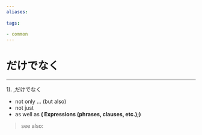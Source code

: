 ```yaml
---
aliases:
    
tags:
    
- common
---
```


# だけでなく
---
1).
,だけでなく

- not only ... (but also)
- not just
- as well as
**( Expressions (phrases, clauses, etc.);)**
> see also: 
            